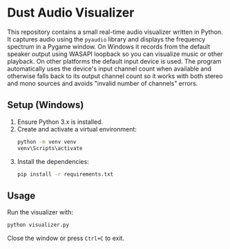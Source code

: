 # Dust Audio Visualizer

This repository contains a small real-time audio visualizer written in Python. It captures audio using the `pyaudio` library and displays the frequency spectrum in a Pygame window. On Windows it records from the default speaker output using WASAPI loopback so you can visualize music or other playback. On other platforms the default input device is used. The program automatically uses the device's input channel count when available and otherwise falls back to its output channel count so it works with both stereo and mono sources and avoids "invalid number of channels" errors.

## Setup (Windows)

1. Ensure Python 3.x is installed.
2. Create and activate a virtual environment:
   ```bat
   python -m venv venv
   venv\Scripts\activate
   ```
3. Install the dependencies:
   ```bat
   pip install -r requirements.txt
   ```

## Usage

Run the visualizer with:

```bash
python visualizer.py
```

Close the window or press `Ctrl+C` to exit.
